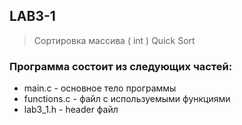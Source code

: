## LAB3-1
> Сортировка массива ( int ) Quick Sort
### Программа состоит из следующих частей:
* main.c - основное тело программы
* functions.c - файл с используемыми функциями
* lab3_1.h - header файл
